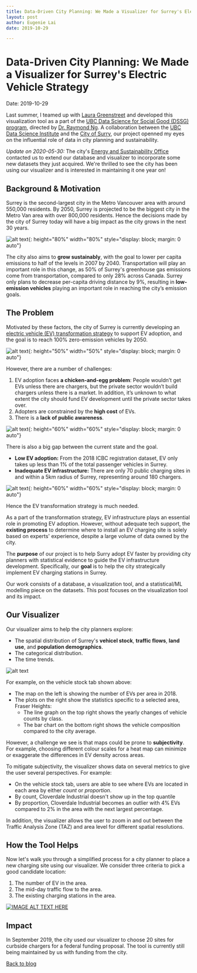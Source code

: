 ```yaml
---
title: Data-Driven City Planning: We Made a Visualizer for Surrey's Electric Vehicle Strategy
layout: post
author: Eugenie Lai
date: 2019-10-29

---
```


# Data-Driven City Planning: We Made a Visualizer for Surrey's Electric Vehicle Strategy  
Date: 2019-10-29

Last summer, I teamed up with [Laura Greenstreet](https://github.com/lauragreenstreet) and developed this visualization tool as a part of the [UBC Data Science for Social Good (DSSG) program](https://dsi.ubc.ca/data-science-social-good), directed by [Dr. Raymond Ng](https://www.cs.ubc.ca/~rng/). A collaboration between the [UBC Data Science Institute](https://dsi.ubc.ca/) and the [City of Surry](https://www.surrey.ca/), our project openned my eyes on the influential role of data in city planning and sustainability.

*Update on 2020-05-30:* The city's [Energy and Sustainability Office](https://www.surrey.ca/community/3146.aspx) contacted us to extend our database and visualizer to incorporate some new datasets they just acquired. We're thrilled to see the city has been using our visualizer and is interested in maintaining it one year on!

## Background & Motivation

Surrey is the second-largest city in the Metro Vancouver area with around 550,000 residents. By 2050, Surrey is projected to be the biggest city in the Metro Van area with over 800,000 residents. Hence the decisions made by the city of Surrey today will have a big impact as the city grows in the next 30 years.

![alt text][surry]{: height="80%" width="80%" style="display: block; margin: 0 auto"}

The city also aims to **grow sustainably**, with the goal to lower per capita emissions to half of the levels in 2007 by 2040. Transportation will play an important role in this change, as 50% of Surrey's greenhouse gas emissions come from transportation, compared to only 28% across Canada. Surrey only plans to decrease per-capita driving distance by 9%, resulting in **low-emission vehicles** playing an important role in reaching the city’s emission goals.

## The Problem

Motivated by these factors, the city of Surrey is currently developing an [electric vehicle (EV) transformation strategy](https://www.surrey.ca/city-services/24744.aspx) to support EV adoption, and the goal is to reach 100% zero-emission vehicles by 2050.

![alt text][chicken_n_egg]{: height="50%" width="50%" style="display: block; margin: 0 auto"}

However, there are a number of challenges:
1. EV adoption faces **a chicken-and-egg problem**: People wouldn’t get EVs unless there are chargers, but the private sector wouldn’t build chargers unless there is a market. In addition, it’s unknown to what extent the city should fund EV development until the private sector takes over.
2. Adopters are constrained by the **high cost** of EVs.
3. There is a **lack of public awareness**.

![alt text][goal_vs_now]{: height="60%" width="60%" style="display: block; margin: 0 auto"}

There is also a big gap between the current state and the goal. 
* **Low EV adoption:** From the 2018 ICBC registration dataset, EV only takes up less than 1% of the total passenger vehicles in Surrey. 
* **Inadequate EV infrastructure:** There are only 70 public charging sites in and within a 5km radius of Surrey, representing around 180 chargers. 

![alt text][charging_sites]{: height="60%" width="60%" style="display: block; margin: 0 auto"}

Hence the EV transformation strategy is much needed. 

As a part of the transformation strategy, EV infrastructure plays an essential role in promoting EV adoption. However, without adequate tech support, the **existing process** to determine where to install an EV charging site is solely based on experts' experience, despite a large volume of data owned by the city.

The **purpose** of our project is to help Surry adopt EV faster by providing city planners with statistical evidence to guide the EV infrastructure development. Specifically, our **goal** is to help the city strategically implement EV charging stations in Surrey.

Our work consists of a database, a visualization tool, and a statistical/ML modelling piece on the datasets. This post focuses on the visualization tool and its impact.

## Our Visualizer

Our visualizer aims to help the city planners explore:
* The spatial distribution of Surrey's **vehicel stock**, **traffic flows**, **land use**, and **population demographics**.
* The categorical distribution.
* The time trends.

![alt text][app_vehcle_stock]

For example, on the vehicle stock tab shown above:
* The map on the left is showing the number of EVs per area in 2018.
* The plots on the right show the statistics specific to a selected area, Fraser Heights: 
    * The line graph on the top right shows the yearly changes of vehicle counts by class.
    * The bar chart on the bottom right shows the vehicle composition compared to the city average.

However, a challenge we see is that maps could be prone to **subjectivity**. For example, choosing different colour scales for a heat map can minimize or exaggerate the differences in EV density across areas. 

To mitigate subjectivity, the visualizer shows data on several metrics to give the user several perspectives. For example:
* On the vehicle stock tab, users are able to see where EVs are located in each area by either *count* or *proportion*. 
* By count, Cloverdale Industrial doesn't show up in the top quantile
* By proportion, Cloverdale Industrial becomes an outlier with 4% EVs compared to 2% in the area with the next largest percentage.  

In addition, the visualizer allows the user to zoom in and out between the Traffic Analysis Zone (TAZ) and area level for different spatial resolutions.

## How the Tool Helps

Now let's walk you through a simplified process for a city planner to place a new charging site using our visualizer. We consider three criteria to pick a good candidate location:
1. The number of EV in the area.
2. The mid-day traffic flow to the area.
3. The existing charging stations in the area.

[![IMAGE ALT TEXT HERE](http://img.youtube.com/vi/SA3zjy2MsxI/0.jpg)](https://youtu.be/SA3zjy2MsxI)

## Impact

In September 2019, the city used our visualizer to choose 20 sites for curbside chargers for a federal funding proposal. The tool is currently still being maintained by us with funding from the city. 

[Back to blog](../blog.html)

[surry]: /assets/posts/dssg/surry.png "surry.png"
[goal_vs_now]: /assets/posts/dssg/goal_vs_now.png "goal_vs_now.png"
[charging_sites]: /assets/posts/dssg/charging_sites.png "charging_sites.png"
[chicken_n_egg]: /assets/posts/dssg/chicken_n_egg.png "chicken_n_egg.png"
[app_vehcle_stock]: /assets/posts/dssg/app_vehcle_stock.png "app_vehcle_stock.png"
